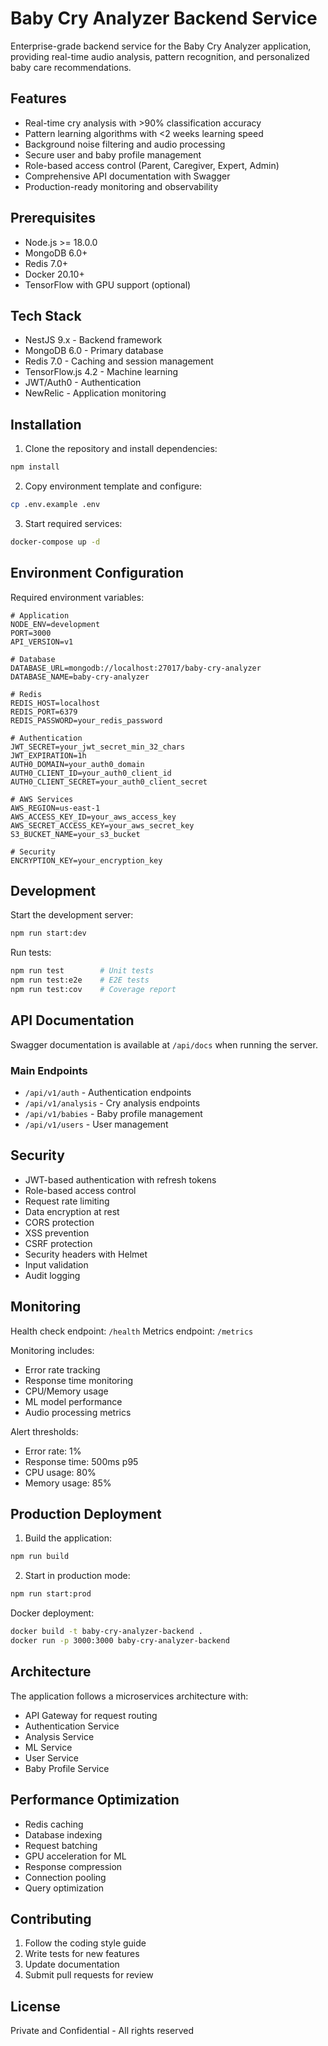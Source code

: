 # Baby Cry Analyzer Backend Service

Enterprise-grade backend service for the Baby Cry Analyzer application, providing real-time audio analysis, pattern recognition, and personalized baby care recommendations.

## Features

- Real-time cry analysis with >90% classification accuracy
- Pattern learning algorithms with <2 weeks learning speed
- Background noise filtering and audio processing
- Secure user and baby profile management
- Role-based access control (Parent, Caregiver, Expert, Admin)
- Comprehensive API documentation with Swagger
- Production-ready monitoring and observability

## Prerequisites

- Node.js >= 18.0.0
- MongoDB 6.0+
- Redis 7.0+
- Docker 20.10+
- TensorFlow with GPU support (optional)

## Tech Stack

- NestJS 9.x - Backend framework
- MongoDB 6.0 - Primary database
- Redis 7.0 - Caching and session management
- TensorFlow.js 4.2 - Machine learning
- JWT/Auth0 - Authentication
- NewRelic - Application monitoring

## Installation

1. Clone the repository and install dependencies:

```bash
npm install
```

2. Copy environment template and configure:

```bash
cp .env.example .env
```

3. Start required services:

```bash
docker-compose up -d
```

## Environment Configuration

Required environment variables:

```env
# Application
NODE_ENV=development
PORT=3000
API_VERSION=v1

# Database
DATABASE_URL=mongodb://localhost:27017/baby-cry-analyzer
DATABASE_NAME=baby-cry-analyzer

# Redis
REDIS_HOST=localhost
REDIS_PORT=6379
REDIS_PASSWORD=your_redis_password

# Authentication
JWT_SECRET=your_jwt_secret_min_32_chars
JWT_EXPIRATION=1h
AUTH0_DOMAIN=your_auth0_domain
AUTH0_CLIENT_ID=your_auth0_client_id
AUTH0_CLIENT_SECRET=your_auth0_client_secret

# AWS Services
AWS_REGION=us-east-1
AWS_ACCESS_KEY_ID=your_aws_access_key
AWS_SECRET_ACCESS_KEY=your_aws_secret_key
S3_BUCKET_NAME=your_s3_bucket

# Security
ENCRYPTION_KEY=your_encryption_key
```

## Development

Start the development server:

```bash
npm run start:dev
```

Run tests:

```bash
npm run test        # Unit tests
npm run test:e2e    # E2E tests
npm run test:cov    # Coverage report
```

## API Documentation

Swagger documentation is available at `/api/docs` when running the server.

### Main Endpoints

- `/api/v1/auth` - Authentication endpoints
- `/api/v1/analysis` - Cry analysis endpoints
- `/api/v1/babies` - Baby profile management
- `/api/v1/users` - User management

## Security

- JWT-based authentication with refresh tokens
- Role-based access control
- Request rate limiting
- Data encryption at rest
- CORS protection
- XSS prevention
- CSRF protection
- Security headers with Helmet
- Input validation
- Audit logging

## Monitoring

Health check endpoint: `/health`
Metrics endpoint: `/metrics`

Monitoring includes:
- Error rate tracking
- Response time monitoring
- CPU/Memory usage
- ML model performance
- Audio processing metrics

Alert thresholds:
- Error rate: 1%
- Response time: 500ms p95
- CPU usage: 80%
- Memory usage: 85%

## Production Deployment

1. Build the application:

```bash
npm run build
```

2. Start in production mode:

```bash
npm run start:prod
```

Docker deployment:

```bash
docker build -t baby-cry-analyzer-backend .
docker run -p 3000:3000 baby-cry-analyzer-backend
```

## Architecture

The application follows a microservices architecture with:

- API Gateway for request routing
- Authentication Service
- Analysis Service
- ML Service
- User Service
- Baby Profile Service

## Performance Optimization

- Redis caching
- Database indexing
- Request batching
- GPU acceleration for ML
- Response compression
- Connection pooling
- Query optimization

## Contributing

1. Follow the coding style guide
2. Write tests for new features
3. Update documentation
4. Submit pull requests for review

## License

Private and Confidential - All rights reserved